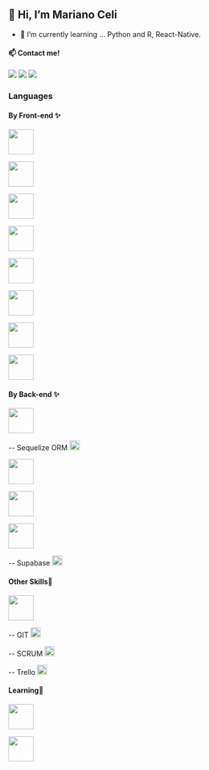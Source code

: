 <h2>👋 Hi, I’m Mariano Celi</h2>

- 🌱 I’m currently learning ... Python and R, React-Native.

<h4> 📫 Contact me!</h4>
<a href="https://www.linkedin.com/in/marianoalejandroceli/"><img src="nanoceli\images\logotipo-de-linkedin.svg"></a>
<a href="mailto: Marianoalejandroceli@gmail.com"><img src="nanoceli\images\gmail-icon.svg"></a>
<a href="mailto: Marianoalejandroceli@gmail.com"><img src="nanoceli\images\slack.svg"></a>

<h3>Languages</h3>
<h4>By Front-end ✨</h4>
<p><img width="50px" heigth="50px" src="https://img.shields.io/badge/JavaScript-F7DF1E?style=for-the-badge&logo=javascript&logoColor=black"></p>
<p><img width="50px" heigth="50px" src="https://img.shields.io/badge/HTML5-E34F26?style=for-the-badge&logo=html5&logoColor=white"></p>
<p><img width="50px" heigth="50px" src="https://img.shields.io/badge/CSS3-1572B6?style=for-the-badge&logo=css3&logoColor=white"></p>
<p><img width="50px" heigth="50px" src="https://img.shields.io/badge/React-20232A?style=for-the-badge&logo=react&logoColor=61DAFB"></p>
<p><img width="50px" heigth="50px" src="https://img.shields.io/badge/Redux-593D88?style=for-the-badge&logo=redux&logoColor=white"></p>
<p><img width="50px" heigth="50px" src="https://img.shields.io/badge/Bootstrap-563D7C?style=for-the-badge&logo=bootstrap&logoColor=white"></p>
<p><img width="50px" heigth="50px" src="https://img.shields.io/badge/Sass-CC6699?style=for-the-badge&logo=sass&logoColor=white"></p>
<p><img width="50px" heigth="50px" src="https://img.shields.io/badge/React_Native-20232A?style=for-the-badge&logo=react&logoColor=61DAFB"></p>
<h4>By Back-end ✨</h4>
<p><img width="50px" heigth="50px" src="https://img.shields.io/badge/PostgreSQL-316192?style=for-the-badge&logo=postgresql&logoColor=white"></p>
<p>-- Sequelize ORM <img width="20px" heigth="20px" src="nanoceli\images\sequelize.svg"> </p>
<p><img width="50px" heigth="50px" src="https://img.shields.io/badge/Node.js-43853D?style=for-the-badge&logo=node.js&logoColor=white"></p>
<p><img width="50px" heigth="50px" src="https://img.shields.io/badge/Express.js-404D59?style=for-the-badge&logo=express&logoColor=white"></p>
<p><img width="50px" heigth="50px" src="https://img.shields.io/badge/GraphQl-E10098?style=for-the-badge&logo=graphql&logoColor=white"></p>
<p>-- Supabase <img width="20px" heigth="20px" src="nanoceli\images\supabase-logo-vector.svg"></p>

<h4>Other Skills💪</h4>
<p><img width="50px" heigth="50px" src="https://img.shields.io/badge/Heroku-430098?style=for-the-badge&logo=heroku&logoColor=white"></p>
<p>-- GIT <img width="20px" heigth="20px" src=""> </p>
<p>-- SCRUM <img width="20px" heigth="20px" src=""> </p>
<p>-- Trello <img width="20px" heigth="20px" src=""> </p>

<h4>Learning💪</h4>
<p><img width="50px" heigth="50px" src="https://img.shields.io/badge/Docker-2CA5E0?style=for-the-badge&logo=docker&logoColor=white"></p>
<p><img width="50px" heigth="50px" src="https://img.shields.io/badge/next.js-000000?style=for-the-badge&logo=next.js&logoColor=white"></p>


